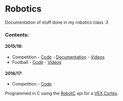 # Robotics
Documentation of stuff done in my robotics class :3

### Contents:
#### 2015/16:
- Competition - [Code](/competition-15-16) - [Documentation](https://docs.google.com/document/d/1IWjHtT6LNowGxxKlh4OkdcDtxV07XORD_5TFfcF2yWo/edit?usp=sharing) - [Videos](https://www.youtube.com/playlist?list=PLMf3p7_TJ_P4phD890cqp4CLXjqPHvKnl)
- Football - [Code](football-15-16) - [Videos](https://www.youtube.com/playlist?list=PLMf3p7_TJ_P4XDTrVQPLLIyEtKlWlW_v5)

#### 2016/17:
- Competition - [Code](/competition-16-17)

Programmed in C using the [RobotC](http://www.robotc.net/) api for a [VEX Cortex](http://www.vexrobotics.com/276-2194.html).
